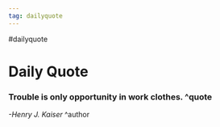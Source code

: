 ```yaml
---
tag: dailyquote
---
```


#dailyquote

# Daily Quote

### Trouble is only opportunity in work clothes. ^quote
*-Henry J. Kaiser* ^author
